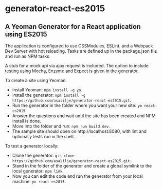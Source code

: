 # generator-react-es2015
## A Yeoman Generator for a React application using ES2015

The application is configured to use CSSModules, ESLint, and a Webpack Dev Server with hot reloading. 
Tasks are defined up in the package.json file and run as NPM tasks.

A stub for a mock api via ajax request is included. The option to include testing using Mocha, Enzyme and Expect is given in the generator.

To create a site using Yeoman:
- Install Yeoman: `npm install -g yo`.
- Install the generator: `npm install -g https://github.com/asalilje/generator-react-es2015.git`.
- Run the generator in the folder where you want your new site: `yo react-es2015`.
- Answer the questions and wait until the site has been created and NPM install is done.
- Move into the folder and run: `npm run build:dev`.
- The sample site should open on http://localhost:8080, with lint and optionally tests run in the shell.


To test a generator locally:
- Clone the generator: `git clone https://github.com/asalilje/generator-react-es2015.git`.
- Stand in the folder of the generator and create a global symlink to the local generator: `npm link`.
- Now you can edit the code and run the generator from your local machine: `yo react-es2015`.
